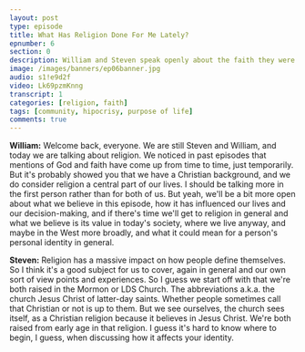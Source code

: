 ```yaml
---
layout: post
type: episode
title: What Has Religion Done For Me Lately?
epnumber: 6
section: 0
description: William and Steven speak openly about the faith they were raised in and how they have personally identified with it. Religion can provide inner strength, a sense of belonging and community, a purpose in life, and a path to transcendence.
image: /images/banners/ep06banner.jpg
audio: s1!e9d2f
video: Lk69pzmKnng
transcript: 1
categories: [religion, faith]
tags: [community, hipocrisy, purpose of life]
comments: true
---
```

<p><b>William:</b> Welcome back, everyone.
We are still Steven and William, and
today we are talking about religion. We
noticed in past episodes that mentions
of God and faith have come up from time
to time, just temporarily. But it's
probably showed you that we have a
Christian background, and we do consider
religion a central part of our lives.
I should be talking more in the
first person rather than for both of us.
But yeah, we'll be a bit more open
about what we believe in this episode,
how it has influenced our lives and our
decision-making, and if there's time we'll
get to religion in general and what we
believe is its value in today's society,
where we live anyway, and maybe in
the West more broadly, and what it could
mean for a person's personal identity in
general.
</p>

<p><b>Steven:</b> Religion has a massive
impact on how people define themselves.
So I think it's a good subject for us to
cover, again in general and our own sort of view points and
experiences. So I guess we start off with
that we're both raised in the
Mormon or LDS Church. The abbreviations
a.k.a.
the church Jesus Christ of latter-day
saints. Whether people sometimes call
that Christian or not is up to them.
But we see ourselves, the church sees
itself, as a Christian religion because
it believes in Jesus Christ.
We're both raised from early age in that
religion. I guess it's hard to know
where to begin, I guess, when discussing
how it affects your identity.
</p>